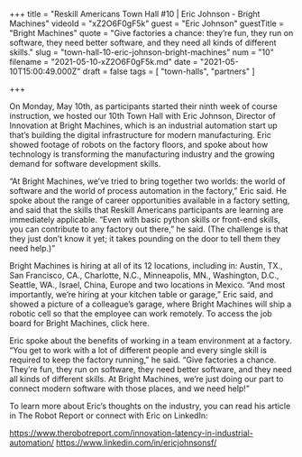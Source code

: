 +++
title = "Reskill Americans Town Hall #10 | Eric Johnson - Bright Machines"
videoId = "xZ2O6F0gF5k"
guest = "Eric Johnson"
guestTitle = "Bright Machines"
quote = "Give factories a chance: they’re fun, they run on software, they need better software, and they need all kinds of different skills."
slug = "town-hall-10-eric-johnson-bright-machines"
num = "10"
filename = "2021-05-10-xZ2O6F0gF5k.md"
date = "2021-05-10T15:00:49.000Z"
draft = false
tags = [ "town-halls", "partners" ]

+++

On Monday, May 10th, as participants started their ninth week of course instruction, we hosted our 10th Town Hall with Eric Johnson, Director of Innovation at Bright Machines, which is an industrial automation start up that’s building the digital infrastructure for modern manufacturing. Eric showed footage of robots on the factory floors, and spoke about how technology is transforming the manufacturing industry and the growing demand for software development skills.

“At Bright Machines, we’ve tried to bring together two worlds: the world of software and the world of process automation in the factory,” Eric said. He spoke about the range of career opportunities available in a factory setting, and said that the skills that Reskill Americans participants are learning are immediately applicable. “Even with basic python skills or front-end skills, you can contribute to any factory out there,” he said. (The challenge is that they just don’t know it yet; it takes pounding on the door to tell them they need help.)”

Bright Machines is hiring at all of its 12 locations, including in: Austin, TX., San Francisco, CA., Charlotte, N.C., Minneapolis, MN., Washington, D.C., Seattle, WA., Israel, China, Europe and two locations in Mexico. “And most importantly, we’re hiring at your kitchen table or garage,” Eric said, and showed a picture of a colleague’s garage, where Bright Machines will ship a robotic cell so that the employee can work remotely. To access the job board for Bright Machines, click here.

Eric spoke about the benefits of working in a team environment at a factory. “You get to work with a lot of different people and every single skill is required to keep the factory running,” he said. “Give factories a chance. They’re fun, they run on software, they need better software, and they need all kinds of different skills. At Bright Machines, we’re just doing our part to connect modern software with those places, and we need help!”

To learn more about Eric’s thoughts on the industry, you can read his article in The Robot Report or connect with Eric on LinkedIn:

https://www.therobotreport.com/innovation-latency-in-industrial-automation/
https://www.linkedin.com/in/ericjohnsonsf/
